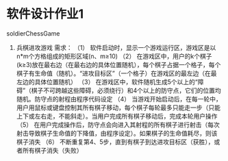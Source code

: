 
# 软件设计作业1 
soldierChessGame 
1.	兵棋进攻游戏 
需求： 
（1）	软件启动时，显示一个游戏运行区，游戏区是以n*m个方格组成的矩形区域(n、m≥10) 
（2）	在游戏区中，用户的k个棋子(k≥3)放在最右边（在最右边的具体位置随机），每个棋子占据一个格子，每个棋子有生命值（随机）。“进攻目标区”（一个格子）在游戏区的最左边（在最左边的具体位置随机） 
（3）	在游戏区中，软件随机生成5个以上的“障碍”（棋子不可跨越这些障碍，必须绕行）和4个以上的防守点，它们的位置均随机。防守点的射程由程序代码设定 
（4）	当游戏开始启动后，在每一轮中，用户用鼠标或键盘控制其所有棋子移动，每个棋子每轮最多只能走一步（只能上下或左右走，不能斜走）。当用户完成所有棋子移动后，完成本轮用户操作 
（5）	在用户完成操作后，防守点会向进入其射程的所有棋子进行射击（每次射击导致棋子生命值的下降值，由程序设定）。如果棋子的生命值耗尽，则该棋子消失 
（6）	不断重复第4、5步，直到有棋子到达进攻目标区（获胜），或者所有棋子消失（失败） 
